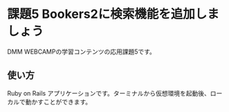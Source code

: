 # 課題5 Bookers2に検索機能を追加しましょう

DMM WEBCAMPの学習コンテンツの応用課題5です。

## 使い方

Ruby on Rails アプリケーションです。ターミナルから仮想環境を起動後、ローカルで動かすことができます。

